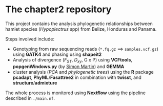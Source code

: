 # The **chapter2** repository

This project contains the analysis phylogenetic relationships between hamlet species (*Hypoplectrus* spp) from Belize, Honduras and Panama.

Steps involved include:

- Genotyping from raw sequencing reads (`*.fq.gz` ==> `samples.vcf.gz`) using **GATK4** and phasing using **shapeit2**
- Analysis of divergence (*F<sub>ST</sub>*, *D<sub>xy</sub>*, G x P) using **VCFtools**, **popgenWindows.py** (by [Simon Martin](https://github.com/simonhmartin/genomics_general)) and **GEMMA**
- cluster analysis (*PCA* and *phylogenetic trees*) using the **R** package **pcadapt**, **PhyML**/**Fasattree2** in combination with **twisst**, and **structure**/**admixture**

The whole process is monitored using **Nextflow** using the pipeline described in `./main.nf`.